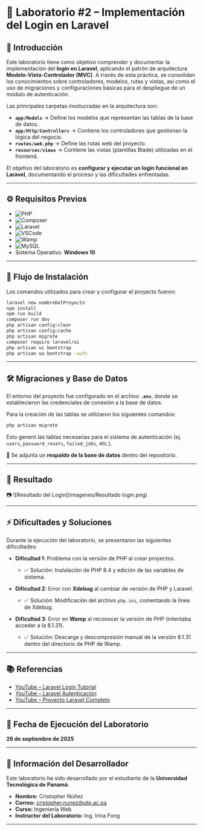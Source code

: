 
# 📝 Laboratorio #2 – Implementación del Login en Laravel  

## 📌 Introducción  
Este laboratorio tiene como objetivo comprender y documentar la implementación del **login en Laravel**, aplicando el patrón de arquitectura **Modelo-Vista-Controlador (MVC)**. A través de esta práctica, se consolidan los conocimientos sobre controladores, modelos, rutas y vistas, así como el uso de migraciones y configuraciones básicas para el despliegue de un módulo de autenticación.  

Las principales carpetas involucradas en la arquitectura son:  
- **`app/Models`** → Define los modelos que representan las tablas de la base de datos.  
- **`app/Http/Controllers`** → Contiene los controladores que gestionan la lógica del negocio.  
- **`routes/web.php`** → Define las rutas web del proyecto.  
- **`resources/views`** → Contiene las vistas (plantillas Blade) utilizadas en el frontend.  

El objetivo del laboratorio es **configurar y ejecutar un login funcional en Laravel**, documentando el proceso y las dificultades enfrentadas.  

---

## ⚙️ Requisitos Previos  

- ![PHP](https://img.shields.io/badge/PHP-8.4.0-blue?logo=php)  
- ![Composer](https://img.shields.io/badge/Composer-2.8.11-orange?logo=composer)  
- ![Laravel](https://img.shields.io/badge/Laravel-12-red?logo=laravel)  
- ![VSCode](https://img.shields.io/badge/Editor-VSCode-blue?logo=visualstudiocode)  
- ![Wamp](https://img.shields.io/badge/WampServer-green?logo=apache)  
- ![MySQL](https://img.shields.io/badge/MySQL/MariaDB-Database-yellow?logo=mysql)  
- Sistema Operativo: **Windows 10**  

---

## 🚀 Flujo de Instalación  

Los comandos utilizados para crear y configurar el proyecto fueron:  

```bash
laravel new nombreDelProyecto
npm install
npm run build
composer run dev
php artisan config:clear
php artisan config:cache
php artisan migrate
composer require laravel/ui
php artisan ui bootstrap
php artisan ua bootstrap -auth
```

---

## 🛠️ Migraciones y Base de Datos  

El entorno del proyecto fue configurado en el archivo **`.env`**, donde se establecieron las credenciales de conexión a la base de datos.  

Para la creación de las tablas se utilizaron los siguientes comandos:  

```bash
php artisan migrate
```

Esto generó las tablas necesarias para el sistema de autenticación (ej. `users`, `password_resets`, `failed_jobs`, etc.).  

📌 Se adjunta un **respaldo de la base de datos** dentro del repositorio.  

---

## 👀 Resultado  

📷 ![Resultado del Login](imagenes/Resultado login.png)  

---

## ⚡ Dificultades y Soluciones  

Durante la ejecución del laboratorio, se presentaron las siguientes dificultades:  

- **Dificultad 1**: Problema con la versión de PHP al crear proyectos.  
  - ✅ Solución: Instalación de PHP 8.4 y edición de las variables de sistema.  

- **Dificultad 2**: Error con **Xdebug** al cambiar de versión de PHP y Laravel.  
  - ✅ Solución: Modificación del archivo `php.ini`, comentando la línea de Xdebug.  

- **Dificultad 3**: Error en **Wamp** al reconocer la versión de PHP (intentaba acceder a la 8.1.31).  
  - ✅ Solución: Descarga y descompresión manual de la versión 8.1.31 dentro del directorio de PHP de Wamp.  

---

## 📚 Referencias  

- [YouTube – Laravel Login Tutorial](https://youtu.be/_Rsen6614Dg?si=wH2f0GiYjLP_NDMW)  
- [YouTube – Laravel Autenticación](https://youtu.be/V34YjN_vQok?si=bExDYV9qH0l0Nkd2)  
- [YouTube – Proyecto Laravel Completo](https://youtu.be/rn2LCOeNPds?si=zuDKYcwdXzZbOjhD)  

---

## 📅 Fecha de Ejecución del Laboratorio  
**28 de septiembre de 2025**  

---

## 👤 Información del Desarrollador  

Este laboratorio ha sido desarrollado por el estudiante de la **Universidad Tecnológica de Panamá**:  

- **Nombre:** Cristopher Núñez  
- **Correo:** cristopher.nunez@utp.ac.pa  
- **Curso:** Ingeniería Web  
- **Instructor del Laboratorio:** Ing. Irina Fong  

---
